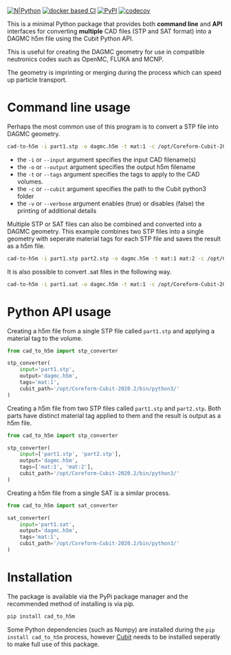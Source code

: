 [![N|Python](https://www.python.org/static/community_logos/python-powered-w-100x40.png)](https://www.python.org)
[![docker based CI](https://github.com/svalinn/cad_to_h5m/actions/workflows/docker_ci.yml/badge.svg)](https://github.com/svalinn/cad_to_h5m/actions/workflows/docker_ci.yml)
[![PyPI](https://img.shields.io/pypi/v/cad-to-h5m?color=brightgreen&label=pypi&logo=grebrightgreenen&logoColor=green)](https://pypi.org/project/cad-to-h5m/)
[![codecov](https://codecov.io/gh/svalinn/cad_to_h5m/branch/main/graph/badge.svg)](https://codecov.io/gh/svalinn/cad_to_h5m)

This is a minimal Python package that provides both **command line** and
**API** interfaces for converting **multiple** CAD files (STP and SAT format)
into a DAGMC h5m file using the Cubit Python API.

This is useful for creating the DAGMC geometry for use in compatible neutronics
codes such as OpenMC, FLUKA and MCNP.

The geometry is imprinting or merging during the process which can speed up
particle transport.


# Command line usage

Perhaps the most common use of this program is to convert a STP file into
DAGMC geometry.
```bash
cad-to-h5m -i part1.stp -o dagmc.h5m -t mat:1 -c /opt/Coreform-Cubit-2020.2/bin/python3/
```

- the ```-i``` or ```--input``` argument specifies the input CAD filename(s)
- the ```-o``` or ```--output``` argument specifies the output h5m filename
- the ```-t``` or ```--tags``` argument specifies the tags to apply to the CAD volumes.
- the ```-c``` or ```--cubit``` argument specifies the path to the Cubit python3 folder
- the ```-v``` or ```--verbose``` argument enables (true) or disables (false) the printing of additional details

Multiple STP or SAT files can also be combined and converted into a DAGMC
geometry. This example combines two STP files into a single geometry with
seperate material tags for each STP file and saves the result as a h5m file.

```bash
cad-to-h5m -i part1.stp part2.stp -o dagmc.h5m -t mat:1 mat:2 -c /opt/Coreform-Cubit-2020.2/bin/python3/
```

It is also possible to convert .sat files in the following way.

```bash
cad-to-h5m -i part1.sat -o dagmc.h5m -t mat:1 -c /opt/Coreform-Cubit-2020.2/bin/python3/
```

# Python API usage

Creating a h5m file from a single STP file called ```part1.stp``` and applying
a material tag to the volume.

```python
from cad_to_h5m import stp_converter

stp_converter(
    input='part1.stp',
    output='dagmc.h5m',
    tags='mat:1',
    cubit_path='/opt/Coreform-Cubit-2020.2/bin/python3/'
)
```

Creating a h5m file from two STP files called ```part1.stp``` and ```part2.stp```.
Both parts have distinct material tag applied to them and the result is output
as a h5m file.

```python
from cad_to_h5m import stp_converter

stp_converter(
    input=['part1.stp', 'part2.stp'],
    output='dagmc.h5m',
    tags=['mat:1', 'mat:2'],
    cubit_path='/opt/Coreform-Cubit-2020.2/bin/python3/'
)
```

Creating a h5m file from a single SAT is a similar process.

```python
from cad_to_h5m import sat_converter

sat_converter(
    input='part1.sat',
    output='dagmc.h5m',
    tags='mat:1',
    cubit_path='/opt/Coreform-Cubit-2020.2/bin/python3/'
)
```

# Installation

The package is available via the PyPi package manager and the recommended
method of installing is via pip.
```bash
pip install cad_to_h5m
```

Some Python dependencies (such as Numpy) are installed during the ```pip install cad_to_h5m``` process, however [Cubit](https://coreform.com/products/coreform-cubit/) needs to be installed seperatly to make full use of this package.
